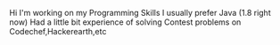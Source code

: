 Hi
I'm working on my Programming Skills
I usually prefer Java (1.8 right now)
Had a little bit experience of solving Contest problems on Codechef,Hackerearth,etc
